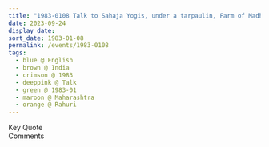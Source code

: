 ```yaml
---
title: "1983-0108 Talk to Sahaja Yogis, under a tarpaulin, Farm of Madhukar Bhikājī Dhumāḷ, Rāhurī, Maharashtra, India"
date: 2023-09-24
display_date: 
sort_date: 1983-01-08
permalink: /events/1983-0108
tags:
  - blue @ English
  - brown @ India
  - crimson @ 1983
  - deeppink @ Talk
  - green @ 1983-01
  - maroon @ Maharashtra
  - orange @ Rahuri
---
```


<wave-list>
  <list-title color="green" width="75">Key Quote</list-title>
  <list-item color="BlanchedAlmond"  width="200"></list-item>
  <list-item color="Lavender"></list-item>
  <list-item color="BlanchedAlmond"></list-item>
</wave-list>

<br>

<wave-list>
  <list-title color="green" width="75">Comments</list-title>
  <list-item color="BlanchedAlmond"  width="200"></list-item>
  <list-item color="Lavender"></list-item>
  <list-item color="BlanchedAlmond"></list-item>
</wave-list>